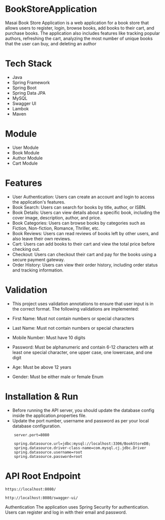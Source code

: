 # BookStoreApplication
Masai Book Store Application is a web application for a book store that allows users to register, login, browse books, add books to their cart, and purchase books. The application also includes features like tracking popular authors, refreshing the cart, analyzing the most number of unique books that the user can buy, and deleting an author


# Tech Stack
- Java
- Spring Framework
- Spring Boot
- Spring Data JPA
- MySQL
- Swagger UI
- Lambok
- Maven


# Module
- User Module
- Book Module
- Author Module
- Cart Module

# Features
- User Authentication: Users can create an account and login to access the application's features.
- Book Search: Users can search for books by title, author, or ISBN.
- Book Details: Users can view details about a specific book, including the cover image, description, author, and price.
- Book Categories: Users can browse books by categories such as Fiction, Non-fiction, Romance, Thriller, etc.
- Book Reviews: Users can read reviews of books left by other users, and also leave their own reviews.
- Cart: Users can add books to their cart and view the total price before checking out.
- Checkout: Users can checkout their cart and pay for the books using a secure payment gateway.
- Order History: Users can view their order history, including order status and tracking information.







# Validation
- This project uses validation annotations to ensure that user input is in the correct format. The following validations are implemented:

- First Name: Must not contain numbers or special characters

- Last Name: Must not contain numbers or special characters

- Mobile Number: Must have 10 digits

- Password: Must be alphanumeric and contain 6-12 characters with at least one special character, one upper case, one lowercase, and one digit

- Age: Must be above 12 years

- Gender: Must be either male or female Enum

# Installation & Run
 - Before running the API server, you should update the database config inside the application.properties file.
- Update the port number, username and password as per your local database configuration.

```
    server.port=8080

    spring.datasource.url=jdbc:mysql://localhost:3306/BookStoreDB;
    spring.datasource.driver-class-name=com.mysql.cj.jdbc.Driver
    spring.datasource.username=root
    spring.datasource.password=root
```

# API Root Endpoint
```
https://localhost:8080/
```
```
http://localhost:8080/swagger-ui/
```

Authentication
The application uses Spring Security for authentication. Users can register and log in with their email and password.
